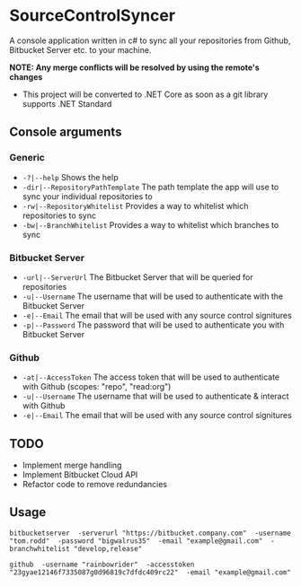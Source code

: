 # SourceControlSyncer
A console application written in c# to sync all your repositories from Github, Bitbucket Server etc. to your machine.

**NOTE: Any merge conflicts will be resolved by using the remote's changes**

* This project will be converted to .NET Core as soon as a git library supports .NET Standard

## Console arguments

### Generic

* `-?|--help` Shows the help
* `-dir|--RepositoryPathTemplate` The path template the app will use to sync your individual repositories to
* `-rw|--RepositoryWhitelist` Provides a way to whitelist which repositories to sync
* `-bw|--BranchWhitelist` Provides a way to whitelist which branches to sync

### Bitbucket Server

* `-url|--ServerUrl` The Bitbucket Server that will be queried for repositories
* `-u|--Username` The username that will be used to authenticate with the Bitbucket Server
* `-e|--Email` The email that will be used with any source control signitures
* `-p|--Password` The password that will be used to authenticate you with Bitbucket Server

### Github

* `-at|--AccessToken` The access token that will be used to authenticate with Github (scopes: "repo", "read:org")
* `-u|--Username` The username that will be used to authenticate & interact with Github
* `-e|--Email` The email that will be used with any source control signitures

## TODO
* Implement merge handling
* Implement Bitbucket Cloud API
* Refactor code to remove redundancies

## Usage
`bitbucketserver 
  -serverurl "https://bitbucket.company.com" 
  -username "tom.rodd" 
  -password "bigwalrus35" 
  -email "example@gmail.com" 
  -branchwhitelist "develop,release"`

`github 
  -username "rainbowrider" 
  -accesstoken "23gyae12146f7335087g0d96819c7dfdc409rc22" 
  -email "example@gmail.com"`
